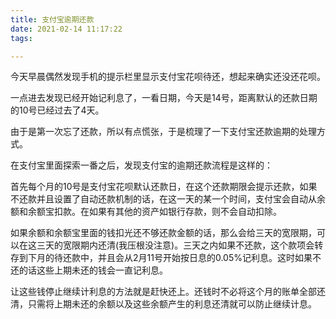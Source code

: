 ```yaml
---
title: 支付宝逾期还款
date: 2021-02-14 11:17:22
tags:

---
```


今天早晨偶然发现手机的提示栏里显示支付宝花呗待还，想起来确实还没还花呗。

一点进去发现已经开始记利息了，一看日期，今天是14号，距离默认的还款日期的10号已经过去了4天。

由于是第一次忘了还款，所以有点慌张，于是梳理了一下支付宝还款逾期的处理方式。



在支付宝里面探索一番之后，发现支付宝的逾期还款流程是这样的：

首先每个月的10号是支付宝花呗默认还款日，在这个还款期限会提示还款，如果不还款并且设置了自动还款机制的话，在这一天的某一个时间，支付宝会自动从余额和余额宝扣款。在如果有其他的资产如银行存款，则不会自动扣除。

如果余额和余额宝里面的钱扣光还不够还款金额的话，那么会给三天的宽限期，可以在这三天的宽限期内还清(我压根没注意)。三天之内如果不还款，这个款项会转存到下月的待还款中，并且会从2月11号开始按日息的0.05%记利息。这时如果不还的话这些上期未还的钱会一直记利息。

让这些钱停止继续计利息的方法就是赶快还上。还钱时不必将这个月的账单全部还清，只需将上期未还的余额以及这些余额产生的利息还清就可以防止继续计息。